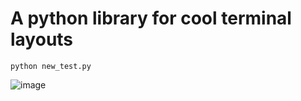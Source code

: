 
# A python library for cool terminal layouts

`python new_test.py`

![image](https://user-images.githubusercontent.com/41836112/160825762-76c83431-d6cb-400e-b4d0-e710a320118d.png)

